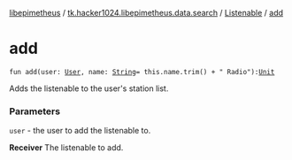 [libepimetheus](../../index.md) / [tk.hacker1024.libepimetheus.data.search](../index.md) / [Listenable](index.md) / [add](./add.md)

# add

`fun add(user: `[`User`](../../tk.hacker1024.libepimetheus/-user/index.md)`, name: `[`String`](https://kotlinlang.org/api/latest/jvm/stdlib/kotlin/-string/index.html)` = this.name.trim() + " Radio"): `[`Unit`](https://kotlinlang.org/api/latest/jvm/stdlib/kotlin/-unit/index.html)

Adds the listenable to the user's station list.

### Parameters

`user` - the user to add the listenable to.

**Receiver**
The listenable to add.

